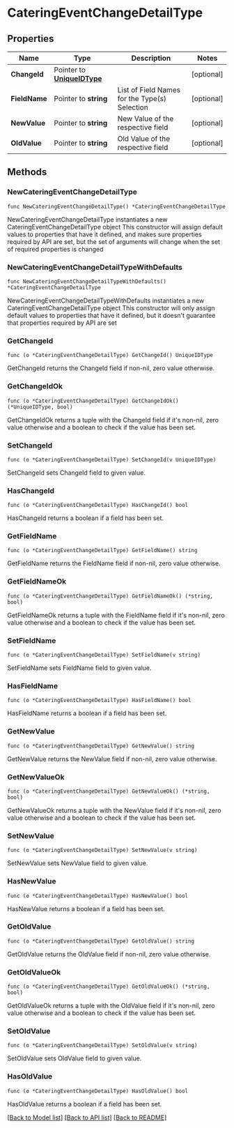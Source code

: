 # CateringEventChangeDetailType

## Properties

Name | Type | Description | Notes
------------ | ------------- | ------------- | -------------
**ChangeId** | Pointer to [**UniqueIDType**](UniqueIDType.md) |  | [optional] 
**FieldName** | Pointer to **string** | List of Field Names for the Type(s) Selection | [optional] 
**NewValue** | Pointer to **string** | New Value of the respective field | [optional] 
**OldValue** | Pointer to **string** | Old Value of the respective field | [optional] 

## Methods

### NewCateringEventChangeDetailType

`func NewCateringEventChangeDetailType() *CateringEventChangeDetailType`

NewCateringEventChangeDetailType instantiates a new CateringEventChangeDetailType object
This constructor will assign default values to properties that have it defined,
and makes sure properties required by API are set, but the set of arguments
will change when the set of required properties is changed

### NewCateringEventChangeDetailTypeWithDefaults

`func NewCateringEventChangeDetailTypeWithDefaults() *CateringEventChangeDetailType`

NewCateringEventChangeDetailTypeWithDefaults instantiates a new CateringEventChangeDetailType object
This constructor will only assign default values to properties that have it defined,
but it doesn't guarantee that properties required by API are set

### GetChangeId

`func (o *CateringEventChangeDetailType) GetChangeId() UniqueIDType`

GetChangeId returns the ChangeId field if non-nil, zero value otherwise.

### GetChangeIdOk

`func (o *CateringEventChangeDetailType) GetChangeIdOk() (*UniqueIDType, bool)`

GetChangeIdOk returns a tuple with the ChangeId field if it's non-nil, zero value otherwise
and a boolean to check if the value has been set.

### SetChangeId

`func (o *CateringEventChangeDetailType) SetChangeId(v UniqueIDType)`

SetChangeId sets ChangeId field to given value.

### HasChangeId

`func (o *CateringEventChangeDetailType) HasChangeId() bool`

HasChangeId returns a boolean if a field has been set.

### GetFieldName

`func (o *CateringEventChangeDetailType) GetFieldName() string`

GetFieldName returns the FieldName field if non-nil, zero value otherwise.

### GetFieldNameOk

`func (o *CateringEventChangeDetailType) GetFieldNameOk() (*string, bool)`

GetFieldNameOk returns a tuple with the FieldName field if it's non-nil, zero value otherwise
and a boolean to check if the value has been set.

### SetFieldName

`func (o *CateringEventChangeDetailType) SetFieldName(v string)`

SetFieldName sets FieldName field to given value.

### HasFieldName

`func (o *CateringEventChangeDetailType) HasFieldName() bool`

HasFieldName returns a boolean if a field has been set.

### GetNewValue

`func (o *CateringEventChangeDetailType) GetNewValue() string`

GetNewValue returns the NewValue field if non-nil, zero value otherwise.

### GetNewValueOk

`func (o *CateringEventChangeDetailType) GetNewValueOk() (*string, bool)`

GetNewValueOk returns a tuple with the NewValue field if it's non-nil, zero value otherwise
and a boolean to check if the value has been set.

### SetNewValue

`func (o *CateringEventChangeDetailType) SetNewValue(v string)`

SetNewValue sets NewValue field to given value.

### HasNewValue

`func (o *CateringEventChangeDetailType) HasNewValue() bool`

HasNewValue returns a boolean if a field has been set.

### GetOldValue

`func (o *CateringEventChangeDetailType) GetOldValue() string`

GetOldValue returns the OldValue field if non-nil, zero value otherwise.

### GetOldValueOk

`func (o *CateringEventChangeDetailType) GetOldValueOk() (*string, bool)`

GetOldValueOk returns a tuple with the OldValue field if it's non-nil, zero value otherwise
and a boolean to check if the value has been set.

### SetOldValue

`func (o *CateringEventChangeDetailType) SetOldValue(v string)`

SetOldValue sets OldValue field to given value.

### HasOldValue

`func (o *CateringEventChangeDetailType) HasOldValue() bool`

HasOldValue returns a boolean if a field has been set.


[[Back to Model list]](../README.md#documentation-for-models) [[Back to API list]](../README.md#documentation-for-api-endpoints) [[Back to README]](../README.md)


